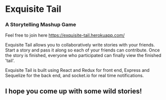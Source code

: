 # Exquisite Tail
### A Storytelling Mashup Game

Feel free to join here https://exquisite-tail.herokuapp.com/

Exquisite Tail allows you to collaboratively write stories with your friends. Start a story and pass it along so each of your friends can contribute.  Once the story is finished, everyone who participated can finally view the finished 'tail'.

Exquisite Tail is built using React and Redux for front end, Express and Sequelize for the back end, and socket.io for real time notifications.

## I hope you come up with some wild stories!